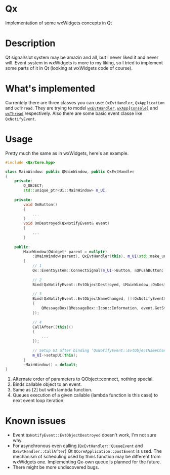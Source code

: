 # Qx
Implementation of some wxWidgets concepts in Qt


# Description
Qt signal/slot system may be amazin and all, but I never liked it and never will. Event system in wxWidgets is more to my liking, so I tried to implement some parts of it in Qt (looking at wxWidgets code of course).


# What's implemented
Currentely there are three classes you can use: `QxEvtHandler`, `QxApplication` and `QxThread`. They are trying to model [`wxEvtHandler`](https://docs.wxwidgets.org/trunk/classwx_evt_handler.html), [`wxApp[Console]`](https://docs.wxwidgets.org/trunk/classwx_app.html) and [`wxThread`](https://docs.wxwidgets.org/trunk/classwx_thread.html) respectively. Also there are some basic event classe like `QxNotifyEvent`.


# Usage
Pretty much the same as in wxWidgets, here's an example.
```cpp
#include <Qx/Core.hpp>

class MainWindow: public QMainWindow, public QxEvtHandler
{
	private:
		Q_OBJECT;
		std::unique_ptr<Ui::MainWindow> m_UI;
		
	private:
		void OnButton()
		{
			...
		}
		void OnDestroyed(QxNotifyEvent& event)
		{
			...
		}
		
	public:
		MainWindow(QWidget* parent = nullptr)
			:QMainWindow(parent), QxEvtHandler(this), m_UI(std::make_unique<Ui::MainWindow>())
		{
			// 1
			Qx::EventSystem::ConnectSignal(m_UI->Button, &QPushButton::clicked, &MainWindow::OnButton, this);
			
			// 2
			Bind(QxNotifyEvent::EvtObjectDestroyed, &MainWindow::OnDestroyed, this);
			
			// 3
			Bind(QxNotifyEvent::EvtObjectNameChanged, [](QxNotifyEvent& event)
			{
				QMessageBox(QMessageBox::Icon::Information, event.GetString(), "Object name changed");
			});
			
			// 4
			CallAfter([this]()
			{
				...
			});
			
			// Setup UI after binding 'QxNotifyEvent::EvtObjectNameChanged' to get this event
			m_UI->setupUi(this);
		}
		~MainWindow() = default;
}
```
1. Alternate order of parameters to QObject::connect, nothing special.
2. Binds callable object to an event.
3. Same as [2] but with lambda function.
4. Queues execution of a given callable (lambda function is this case) to next event loop iteration.


# Known issues
- Event `QxNotifyEvent::EvtObjectDestroyed` doesn't work, I'm not sure why.
- For asynchronous even calling (`QxEvtHandler::QueueEvent` and `QxEvtHandler::CallAfter`) Qt `QCoreApplication::postEvent` is used. The mechanism of scheduling used by thins function may be different from wxWidgets one. Implementing Qx-own queue is planned for the future.
- There might be more undiscovered bugs.
